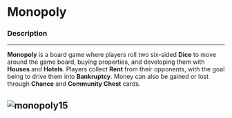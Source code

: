 # Monopoly
### Description  
---
**Monopoly** is a board game where players roll two six-sided **Dice** to move around the game board, buying properties, and developing them with **Houses** and **Hotels**.
Players collect **Rent** from their opponents, with the goal being to drive them into **Bankruptcy**.
Money can also be gained or lost through **Chance** and **Community Chest** cards.

![monopoly15](https://user-images.githubusercontent.com/33814335/46383290-eb0eeb00-c6af-11e8-8d49-07a34e3d19b0.jpg)
---
